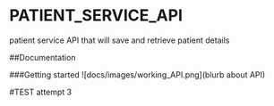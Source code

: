 # PATIENT_SERVICE_API
patient service API that will save and retrieve patient details

##Documentation

###Getting started
![docs/images/working_API.png](blurb about API)



#TEST attempt 3
